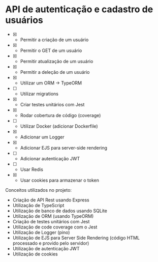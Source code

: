 # API de autenticação e cadastro de usuários

- [x] - Permitir a criação de um usuário
- [x] - Permitir o GET de um usuário
- [x] - Permitir atualização de um usuário
- [x] - Permitir a deleção de um usuário
- [x] - Utilizar um ORM -> TypeORM
- [ ] - Utilizar migrations
- [x] - Criar testes unitários com Jest
- [x] - Rodar cobertura de código (coverage)
- [ ] - Utilizar Docker (adicionar Dockerfile)
- [x] - Adicionar um Logger
- [x] - Adicionar EJS para server-side rendering
- [ ] - Adicionar autenticação JWT
- [ ] - Usar Redis
- [x] - Usar cookies para armazenar o token

Conceitos utilizados no projeto:

- Criação de API Rest usando Express
- Utilização de TypeScript
- Utilização de banco de dados usando SQLite
- Utilização de ORM (usando TypeORM)
- Criação de testes unitários com Jest
- Utilização de code coverage com o Jest
- Utilização de Logger (pino)
- Utilização de EJS para Server Side Rendering (código HTML processado e provido pelo servidor)
- Utilização de autenticação JWT
- Utilização de cookies
